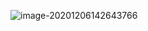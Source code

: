 ![image-20201206142643766](https://cdn.jsdelivr.net/gh/smallzhong/picgo-pic-bed/image-20201206142643766.png)